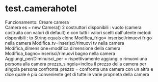 # test.camerahotel
 Funzionamento:
Creare camera  
Camera es = new Camera()
2 costruttori disponibili : vuoto (camera costruita con valori di default) e con tutti i valori scelti dall'utente
metodi disponibili :
to String
equals
clone
Modifica_frigo= inserisci/rimuovi frigo nella camera
Modifica_tv=inserisci/rimuovi tv nella camera
Modifica_dimensione=modifica dimensione della camera
Modifica_bagno=inserisci/rimuovi bagno nella camera
Aggiungi_per/Diminuisci_per = rispettivamente aggiungi o rimuovi una persona alla camera
prezzo_singola=indica il prezzo della camera per singola persona 
confronta_prezzo = confronta una camera con un altra e dice quale è più conveniente
get di tutte le varie proprieta della camera
